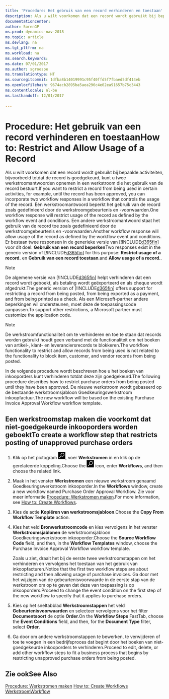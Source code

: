 ```yaml
---
title: 'Procedure: Het gebruik van een record verhinderen en toestaan'
description: Als u wilt voorkomen dat een record wordt gebruikt bij bepaalde activiteiten, bijvoorbeeld totdat de record is goedgekeurd, kunt u twee werkstroomantwoorden opnemen in een werkstroom die het gebruik van de record bestuurt.
documentationcenter: 
author: SorenGP
ms.prod: dynamics-nav-2018
ms.topic: article
ms.devlang: na
ms.tgt_pltfrm: na
ms.workload: na
ms.search.keywords: 
ms.date: 07/01/2017
ms.author: sgroespe
ms.translationtype: HT
ms.sourcegitcommit: 1dfba8b14019991c95f40ffd5f7fbaed5df414eb
ms.openlocfilehash: 9674acb2895ba5aea296c4e02ea91657b75c3443
ms.contentlocale: nl-be
ms.lasthandoff: 12/01/2017

---
```

# <a name="how-to-restrict-and-allow-usage-of-a-record"></a><span data-ttu-id="9d5cb-103">Procedure: Het gebruik van een record verhinderen en toestaan</span><span class="sxs-lookup"><span data-stu-id="9d5cb-103">How to: Restrict and Allow Usage of a Record</span></span>
<span data-ttu-id="9d5cb-104">Als u wilt voorkomen dat een record wordt gebruikt bij bepaalde activiteiten, bijvoorbeeld totdat de record is goedgekeurd, kunt u twee werkstroomantwoorden opnemen in een werkstroom die het gebruik van de record bestuurt.</span><span class="sxs-lookup"><span data-stu-id="9d5cb-104">If you want to restrict a record from being used in certain activities, for example, until the record has been approved, you can incorporate two workflow responses in a workflow that controls the usage of the record.</span></span> <span data-ttu-id="9d5cb-105">Eén werkstroomantwoord beperkt het gebruik van de record zoals gedefinieerd door de werkstroomgebeurtenis en -voorwaarden.</span><span class="sxs-lookup"><span data-stu-id="9d5cb-105">One workflow response will restrict usage of the record as defined by the workflow event and conditions.</span></span> <span data-ttu-id="9d5cb-106">Een andere werkstroomantwoord staat het gebruik van de record toe zoals gedefinieerd door de werkstroomgebeurtenis en -voorwaarden.</span><span class="sxs-lookup"><span data-stu-id="9d5cb-106">Another workflow response will allow usage of the record as defined by the workflow event and conditions.</span></span> <span data-ttu-id="9d5cb-107">Er bestaan twee responsen in de generieke versie van [!INCLUDE[d365fin](includes/d365fin_md.md)] voor dit doel: **Gebruik van een record beperken**</span><span class="sxs-lookup"><span data-stu-id="9d5cb-107">Two responses exist in the generic version of [!INCLUDE[d365fin](includes/d365fin_md.md)] for this purpose: **Restrict usage of a record.**</span></span> <span data-ttu-id="9d5cb-108">en **Gebruik van een record toestaan**.</span><span class="sxs-lookup"><span data-stu-id="9d5cb-108">and **Allow usage of a record.**.</span></span>

> [!NOTE]  
>  <span data-ttu-id="9d5cb-109">De algemene versie van [!INCLUDE[d365fin](includes/d365fin_md.md)] helpt verhinderen dat een record wordt geboekt, als betaling wordt geëxporteerd en als cheque wordt afgedrukt.</span><span class="sxs-lookup"><span data-stu-id="9d5cb-109">The generic version of [!INCLUDE[d365fin](includes/d365fin_md.md)] offers support for restricting a record from being posted, from being exported as a payment, and from being printed as a check.</span></span> <span data-ttu-id="9d5cb-110">Als een Microsoft-partner andere beperkingen wil ondersteunen, moet deze de toepassingscode aanpassen.</span><span class="sxs-lookup"><span data-stu-id="9d5cb-110">To support other restrictions, a Microsoft partner must customize the application code.</span></span>  

> [!NOTE]  
>  <span data-ttu-id="9d5cb-111">De werkstroomfunctionaliteit om te verhinderen en toe te staan dat records worden gebruikt houdt geen verband met de functionaliteit om het boeken van artikel-, klant- en leveranciersrecords te blokkeren.</span><span class="sxs-lookup"><span data-stu-id="9d5cb-111">The workflow functionality to restrict and allow records from being used is not related to the functionality to block item, customer, and vendor records from being posted.</span></span>

<span data-ttu-id="9d5cb-112">In de volgende procedure wordt beschreven hoe u het boeken van inkooporders kunt verhinderen totdat deze zijn goedgekeurd.</span><span class="sxs-lookup"><span data-stu-id="9d5cb-112">The following procedure describes how to restrict purchase orders from being posted until they have been approved.</span></span> <span data-ttu-id="9d5cb-113">De nieuwe werkstroom wordt gebaseerd op de bestaande werkstroomsjabloon Goedkeuringswerkstroom inkoopfactuur.</span><span class="sxs-lookup"><span data-stu-id="9d5cb-113">The new workflow will be based on the existing Purchase Invoice Approval Workflow workflow template.</span></span>  

## <a name="to-create-a-workflow-step-that-restricts-posting-of-unapproved-purchase-orders"></a><span data-ttu-id="9d5cb-114">Een werkstroomstap maken die voorkomt dat niet-goedgekeurde inkooporders worden geboekt</span><span class="sxs-lookup"><span data-stu-id="9d5cb-114">To create a workflow step that restricts posting of unapproved purchase orders</span></span>  
1. <span data-ttu-id="9d5cb-115">Klik op het pictogram ![Zoeken naar pagina of rapport](media/ui-search/search_small.png "pictogram Zoeken naar pagina of rapport"), voer **Werkstromen** in en klik op de gerelateerde koppeling.</span><span class="sxs-lookup"><span data-stu-id="9d5cb-115">Choose the ![Search for Page or Report](media/ui-search/search_small.png "Search for Page or Report icon") icon, enter **Workflows**, and then choose the related link.</span></span>  
2. <span data-ttu-id="9d5cb-116">Maak in het venster **Werkstromen** een nieuwe werkstroom genaamd Goedkeuringswerkstroom inkooporder.</span><span class="sxs-lookup"><span data-stu-id="9d5cb-116">In the **Workflows** window, create a new workflow named Purchase Order Approval Workflow.</span></span> <span data-ttu-id="9d5cb-117">Zie voor meer informatie [Procedure: Werkstromen maken](across-how-to-create-workflows.md).</span><span class="sxs-lookup"><span data-stu-id="9d5cb-117">For more information, see [How to: Create Workflows](across-how-to-create-workflows.md).</span></span>  
3. <span data-ttu-id="9d5cb-118">Kies de actie **Kopiëren van werkstroomsjabloon**.</span><span class="sxs-lookup"><span data-stu-id="9d5cb-118">Choose the **Copy From Workflow Template** action.</span></span>  
4. <span data-ttu-id="9d5cb-119">Kies het veld **Bronwerkstroomcode** en kies vervolgens in het venster **Werkstroomsjablonen** de werkstroomsjabloon Goedkeuringswerkstroom inkooporder.</span><span class="sxs-lookup"><span data-stu-id="9d5cb-119">Choose the **Source Workflow Code** field, and then, in the **Workflow Templates** window, choose the Purchase Invoice Approval Workflow workflow template.</span></span>  

     <span data-ttu-id="9d5cb-120">Zoals u ziet, draait het bij de eerste twee werkstroomstappen om het verhinderen en vervolgens het toestaan van het gebruik van inkoopfacturen.</span><span class="sxs-lookup"><span data-stu-id="9d5cb-120">Notice that the first two workflow steps are about restricting and then allowing usage of purchase invoices.</span></span> <span data-ttu-id="9d5cb-121">Ga door met het wijzigen van de gebeurtenisvoorwaarde in de eerste stap van de werkstroom om op te geven dat deze van toepassing is op inkooporders.</span><span class="sxs-lookup"><span data-stu-id="9d5cb-121">Proceed to change the event condition on the first step of the new workflow to specify that it applies to purchase orders.</span></span>  
5. <span data-ttu-id="9d5cb-122">Kies op het sneltabblad **Werkstroomstappen** het veld **Gebeurtenisvoorwaarden** en selecteer vervolgens voor het filter **Documentsoort** de optie **Order**.</span><span class="sxs-lookup"><span data-stu-id="9d5cb-122">On the **Workflow Steps** FastTab, choose the **Event Conditions** field, and then, for the **Document Type** filter, select **Order**.</span></span>  
6. <span data-ttu-id="9d5cb-123">Ga door om andere werkstroomstappen te bewerken, te verwijderen of toe te voegen in een bedrijfsproces dat begint door het boeken van niet-goedgekeurde inkooporders te verhinderen.</span><span class="sxs-lookup"><span data-stu-id="9d5cb-123">Proceed to edit, delete, or add other workflow steps to fit a business process that begins by restricting unapproved purchase orders from being posted.</span></span>  

## <a name="see-also"></a><span data-ttu-id="9d5cb-124">Zie ook</span><span class="sxs-lookup"><span data-stu-id="9d5cb-124">See Also</span></span>  
<span data-ttu-id="9d5cb-125">[Procedure: Werkstromen maken](across-how-to-create-workflows.md) </span><span class="sxs-lookup"><span data-stu-id="9d5cb-125">[How to: Create Workflows](across-how-to-create-workflows.md) </span></span>  
[<span data-ttu-id="9d5cb-126">Werkstroom</span><span class="sxs-lookup"><span data-stu-id="9d5cb-126">Workflow</span></span>](across-workflow.md)   

